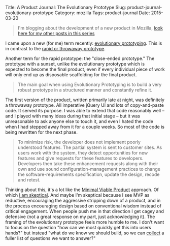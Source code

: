 Title: A Product Journal: The Evolutionary Prototype
Slug: product-journal-evolutionary-prototype
Category: mozilla
Tags: product-journal
Date: 2015-03-20

> I'm blogging about the development of a new product in Mozilla, [look here for my other posts in this series](http://www.ianbicking.org/tag/product-journal.html)

I came upon a new (for me) term recently: [evolutionary prototyping](https://en.wikipedia.org/wiki/Software_prototyping#Evolutionary_prototyping).  This is in contrast to the [rapid or throwaway prototype](https://en.wikipedia.org/wiki/Software_prototyping#Throwaway_prototyping).

Another term for the rapid prototype: the "close-ended prototype."  The prototype with a sunset, unlike the evolutionary prototype which is expected to become the final product, even if every individual piece of work will only end up as disposable scaffolding for the final product.

> The main goal when using Evolutionary Prototyping is to build a very robust prototype in a structured manner and constantly refine it.

The first version of the product, written primarily late at night, was definitely a throwaway prototype.  All imperative jQuery UI and lots of copy-and-paste code.  It served its purpose.  I was able to extend that code reasonably well – and I played with many ideas during that initial stage – but it was unreasonable to ask anyone else to touch it, and even I hated the code when I had stepped away from it for a couple weeks.  So most of the code is being rewritten for the next phase.

> To minimize risk, the developer does not implement poorly understood features. The partial system is sent to customer sites. As users work with the system, they detect opportunities for new features and give requests for these features to developers. Developers then take these enhancement requests along with their own and use sound configuration-management practices to change the software-requirements specification, update the design, recode and retest.

Thinking about this, it's a lot like the [Minimal Viable Product](https://en.wikipedia.org/wiki/Minimum_viable_product) approach.  Of which [I am skeptical](http://www.ianbicking.org/blog/2015/01/product-journal-mvp.html).  And maybe I'm skeptical because I see MVP as reductive, encouraging the aggressive stripping down of a product, and in the process encouraging design based on conventional wisdom instead of critical engagement.  When people push me in that direction I get cagey and defensive (not a great response on my part, just acknowledging it).  The framing of the evolutionary prototype feels more humble to me.  I don't want to focus on the question "how can we most quickly get this into users hands?" but instead "what do we know we should build, so we can [collect](http://kiriakakis.net/comics/mused/a-day-at-the-park) a fuller list of questions we want to answer?"
